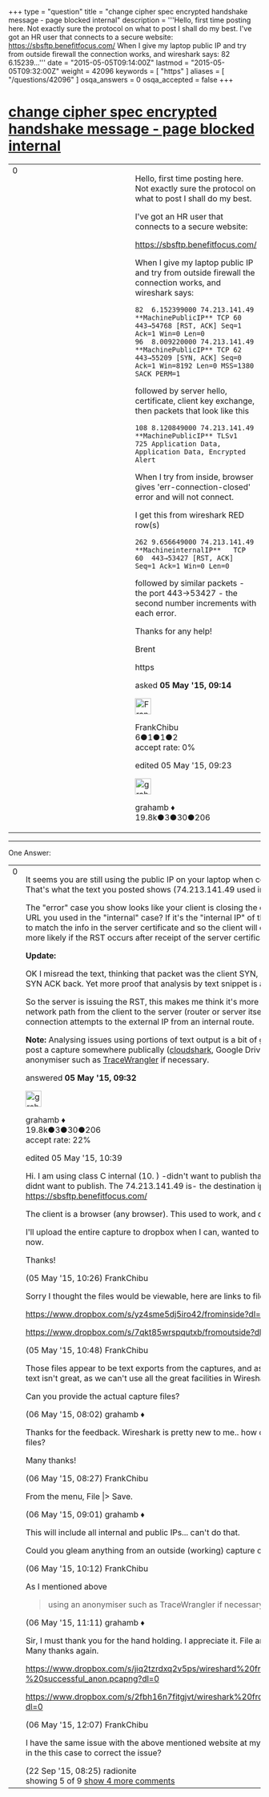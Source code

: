 +++
type = "question"
title = "change cipher spec encrypted handshake message - page blocked internal"
description = '''Hello, first time posting here. Not exactly sure the protocol on what to post I shall do my best. I&#x27;ve got an HR user that connects to a secure website: https://sbsftp.benefitfocus.com/ When I give my laptop public IP and try from outside firewall the connection works, and wireshark says: 82 6.15239...'''
date = "2015-05-05T09:14:00Z"
lastmod = "2015-05-05T09:32:00Z"
weight = 42096
keywords = [ "https" ]
aliases = [ "/questions/42096" ]
osqa_answers = 0
osqa_accepted = false
+++

<div class="headNormal">

# [change cipher spec encrypted handshake message - page blocked internal](/questions/42096/change-cipher-spec-encrypted-handshake-message-page-blocked-internal)

</div>

<div id="main-body">

<div id="askform">

<table id="question-table" style="width:100%;"><colgroup><col style="width: 50%" /><col style="width: 50%" /></colgroup><tbody><tr class="odd"><td style="width: 30px; vertical-align: top"><div class="vote-buttons"><div id="post-42096-score" class="post-score" title="current number of votes">0</div><div id="favorite-count" class="favorite-count"></div></div></td><td><div id="item-right"><div class="question-body"><p>Hello, first time posting here. Not exactly sure the protocol on what to post I shall do my best.</p><p>I've got an HR user that connects to a secure website:</p><p><a href="https://sbsftp.benefitfocus.com/">https://sbsftp.benefitfocus.com/</a></p><p>When I give my laptop public IP and try from outside firewall the connection works, and wireshark says:</p><pre><code>82  6.152399000 74.213.141.49   **MachinePublicIP** TCP 60  443→54768 [RST, ACK] Seq=1 Ack=1 Win=0 Len=0
96  8.009220000 74.213.141.49   **MachinePublicIP** TCP 62  443→55209 [SYN, ACK] Seq=0 Ack=1 Win=8192 Len=0 MSS=1380 SACK_PERM=1</code></pre><p>followed by server hello, certificate, client key exchange, then packets that look like this</p><pre><code>108 8.120849000 74.213.141.49   **MachinePublicIP** TLSv1   725 Application Data, Application Data, Encrypted Alert</code></pre><p>When I try from inside, browser gives 'err-connection-closed' error and will not connect.<br />
</p><p>I get this from wireshark RED row(s)</p><pre><code>262 9.656649000 74.213.141.49   **MachineinternalIP**   TCP 60  443→53427 [RST, ACK] Seq=1 Ack=1 Win=0 Len=0</code></pre><p>followed by similar packets - the port 443-&gt;53427 - the second number increments with each error.</p><p>Thanks for any help!</p><p>Brent</p></div><div id="question-tags" class="tags-container tags">https</div><div id="question-controls" class="post-controls"></div><div class="post-update-info-container"><div class="post-update-info post-update-info-user"><p>asked <strong>05 May '15, 09:14</strong></p><img src="https://secure.gravatar.com/avatar/19b9e2e5fa5bee53831893692377424f?s=32&amp;d=identicon&amp;r=g" class="gravatar" width="32" height="32" alt="FrankChibu&#39;s gravatar image" /><p>FrankChibu<br />
<span class="score" title="6 reputation points">6</span><span title="1 badges"><span class="badge1">●</span><span class="badgecount">1</span></span><span title="1 badges"><span class="silver">●</span><span class="badgecount">1</span></span><span title="2 badges"><span class="bronze">●</span><span class="badgecount">2</span></span><br />
<span class="accept_rate" title="Rate of the user&#39;s accepted answers">accept rate:</span> <span title="FrankChibu has no accepted answers">0%</span> </br></p></div><div class="post-update-info post-update-info-edited"><p>edited 05 May '15, 09:23</p><img src="https://secure.gravatar.com/avatar/d2a7e24ca66604c749c7c88c1da8ff78?s=32&amp;d=identicon&amp;r=g" class="gravatar" width="32" height="32" alt="grahamb&#39;s gravatar image" /><p>grahamb ♦<br />
<span class="score" title="19834 reputation points"><span>19.8k</span></span><span title="3 badges"><span class="badge1">●</span><span class="badgecount">3</span></span><span title="30 badges"><span class="silver">●</span><span class="badgecount">30</span></span><span title="206 badges"><span class="bronze">●</span><span class="badgecount">206</span></span></p></div></div><div id="comments-container-42096" class="comments-container"></div><div id="comment-tools-42096" class="comment-tools"></div><div class="clear"></div><div id="comment-42096-form-container" class="comment-form-container"></div><div class="clear"></div></div></td></tr></tbody></table>

------------------------------------------------------------------------

<div class="tabBar">

<span id="sort-top"></span>

<div class="headQuestions">

One Answer:

</div>

</div>

<span id="42097"></span>

<div id="answer-container-42097" class="answer">

<table style="width:100%;"><colgroup><col style="width: 50%" /><col style="width: 50%" /></colgroup><tbody><tr class="odd"><td style="width: 30px; vertical-align: top"><div class="vote-buttons"><div id="post-42097-score" class="post-score" title="current number of votes">0</div></div></td><td><div class="item-right"><div class="answer-body"><p>It seems you are still using the public IP on your laptop when connecting from inside? That's what the text you posted shows (74.213.141.49 used in both cases).</p><p>The "error" case you show looks like your client is closing the connection, what was the URL you used in the "internal" case? If it's the "internal IP" of the server, then it's likely not to match the info in the server certificate and so the client will close the connection. This is more likely if the RST occurs after receipt of the server certificate.</p><p><strong>Update:</strong></p><p>OK I misread the text, thinking that packet was the client SYN, but it's obviously the server SYN ACK back. Yet more proof that analysis by text snippet is awkward.</p><p>So the server is issuing the RST, this makes me think it's more likely that something in the network path from the client to the server (router or server itself) is configured to reject connection attempts to the external IP from an internal route.</p><p><strong>Note:</strong> Analysing issues using portions of text output is a bit of guesswork, much better to post a capture somewhere publically (<a href="http://cloudshark.org">cloudshark</a>, Google Drive, Dropbox etc.), using an anonymiser such as <a href="https://www.tracewrangler.com/">TraceWrangler</a> if necessary.</p></div><div class="answer-controls post-controls"></div><div class="post-update-info-container"><div class="post-update-info post-update-info-user"><p>answered <strong>05 May '15, 09:32</strong></p><img src="https://secure.gravatar.com/avatar/d2a7e24ca66604c749c7c88c1da8ff78?s=32&amp;d=identicon&amp;r=g" class="gravatar" width="32" height="32" alt="grahamb&#39;s gravatar image" /><p>grahamb ♦<br />
<span class="score" title="19834 reputation points"><span>19.8k</span></span><span title="3 badges"><span class="badge1">●</span><span class="badgecount">3</span></span><span title="30 badges"><span class="silver">●</span><span class="badgecount">30</span></span><span title="206 badges"><span class="bronze">●</span><span class="badgecount">206</span></span><br />
<span class="accept_rate" title="Rate of the user&#39;s accepted answers">accept rate:</span> <span title="grahamb has 274 accepted answers">22%</span></p></div><div class="post-update-info post-update-info-edited"><p>edited 05 May '15, 10:39</p></div></div><div id="comments-container-42097" class="comments-container"><span id="42099"></span><div id="comment-42099" class="comment"><div id="post-42099-score" class="comment-score"></div><div class="comment-text"><p>Hi. I am using class C internal (10. ) -didn't want to publish that. Same for public IP - just didnt want to publish. The 74.213.141.49 is- the destination ip for -&gt; <a href="https://sbsftp.benefitfocus.com/">https://sbsftp.benefitfocus.com/</a></p><p>The client is a browser (any browser). This used to work, and does from other Geo sites</p><p>I'll upload the entire capture to dropbox when I can, wanted to answer these questions now.</p><p>Thanks!</p></div><div id="comment-42099-info" class="comment-info"><span class="comment-age">(05 May '15, 10:26)</span> FrankChibu</div></div><span id="42101"></span><div id="comment-42101" class="comment"><div id="post-42101-score" class="comment-score"></div><div class="comment-text"><p>Sorry I thought the files would be viewable, here are links to files</p><p><a href="https://www.dropbox.com/s/yz4sme5dj5iro42/frominside?dl=0">https://www.dropbox.com/s/yz4sme5dj5iro42/frominside?dl=0</a></p><p><a href="https://www.dropbox.com/s/7qkt85wrspqutxb/fromoutside?dl=0">https://www.dropbox.com/s/7qkt85wrspqutxb/fromoutside?dl=0</a></p></div><div id="comment-42101-info" class="comment-info"><span class="comment-age">(05 May '15, 10:48)</span> FrankChibu</div></div><span id="42132"></span><div id="comment-42132" class="comment"><div id="post-42132-score" class="comment-score"></div><div class="comment-text"><p>Those files appear to be text exports from the captures, and as I've mentioned analysing text isn't great, as we can't use all the great facilities in Wireshark.</p><p>Can you provide the actual capture files?</p></div><div id="comment-42132-info" class="comment-info"><span class="comment-age">(06 May '15, 08:02)</span> grahamb ♦</div></div><span id="42139"></span><div id="comment-42139" class="comment"><div id="post-42139-score" class="comment-score"></div><div class="comment-text"><p>Thanks for the feedback. Wireshark is pretty new to me.. how do I get the actual capture files?</p><p>Many thanks!</p></div><div id="comment-42139-info" class="comment-info"><span class="comment-age">(06 May '15, 08:27)</span> FrankChibu</div></div><span id="42142"></span><div id="comment-42142" class="comment"><div id="post-42142-score" class="comment-score"></div><div class="comment-text"><p>From the menu, File |&gt; Save.</p></div><div id="comment-42142-info" class="comment-info"><span class="comment-age">(06 May '15, 09:01)</span> grahamb ♦</div></div><span id="42147"></span><div id="comment-42147" class="comment not_top_scorer"><div id="post-42147-score" class="comment-score"></div><div class="comment-text"><p>This will include all internal and public IPs... can't do that.</p><p>Could you gleam anything from an outside (working) capture only?</p></div><div id="comment-42147-info" class="comment-info"><span class="comment-age">(06 May '15, 10:12)</span> FrankChibu</div></div><span id="42151"></span><div id="comment-42151" class="comment not_top_scorer"><div id="post-42151-score" class="comment-score"></div><div class="comment-text"><p>As I mentioned above</p><blockquote>using an anonymiser such as TraceWrangler if necessary.</blockquote></div><div id="comment-42151-info" class="comment-info"><span class="comment-age">(06 May '15, 11:11)</span> grahamb ♦</div></div><span id="42154"></span><div id="comment-42154" class="comment not_top_scorer"><div id="post-42154-score" class="comment-score"></div><div class="comment-text"><p>Sir, I must thank you for the hand holding. I appreciate it. File are uploaded, here is link. Many thanks again.</p><p><a href="https://www.dropbox.com/s/jiq2tzrdxq2v5ps/wireshard%20from%20outside%20-%20successful_anon.pcapng?dl=0">https://www.dropbox.com/s/jiq2tzrdxq2v5ps/wireshard%20from%20outside%20-%20successful_anon.pcapng?dl=0</a></p><p><a href="https://www.dropbox.com/s/2fbh16n7fitgjvt/wireshark%20from%20inside_anon.pcapng?dl=0">https://www.dropbox.com/s/2fbh16n7fitgjvt/wireshark%20from%20inside_anon.pcapng?dl=0</a></p></div><div id="comment-42154-info" class="comment-info"><span class="comment-age">(06 May '15, 12:07)</span> FrankChibu</div></div><span id="46056"></span><div id="comment-46056" class="comment not_top_scorer"><div id="post-46056-score" class="comment-score"></div><div class="comment-text"><p>I have the same issue with the above mentioned website at my facility. What was involved in the this case to correct the issue?</p></div><div id="comment-46056-info" class="comment-info"><span class="comment-age">(22 Sep '15, 08:25)</span> radionite</div></div></div><div id="comment-tools-42097" class="comment-tools"><span class="comments-showing"> showing 5 of 9 </span> <a href="#" class="show-all-comments-link">show 4 more comments</a></div><div class="clear"></div><div id="comment-42097-form-container" class="comment-form-container"></div><div class="clear"></div></div></td></tr></tbody></table>

</div>

<div class="paginator-container-left">

</div>

</div>

</div>

